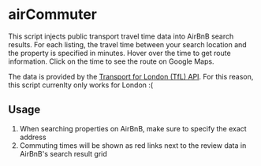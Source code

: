 airCommuter
===========

This script injects public transport travel time data into AirBnB search results. For each listing, the travel time between your search location and the property is specified in minutes. Hover over the time to get route information. Click on the time to see the route on Google Maps.

The data is provided by the [Transport for London (TfL) API](https://api.tfl.gov.uk/). For this reason, this script currenlty only works for London :(

Usage
-----

  1. When searching properties on AirBnB, make sure to specify the exact address
  2. Commuting times will be shown as red links next to the review data in AirBnB's search result grid